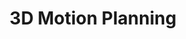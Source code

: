 ---
layout: page
title: 3D Motion Planning
description: Implementing A* and RRT algorithms for 3D motion planning.
img: assets/img/projects/path_planning.png
redirect: https://github.com/Girish-Krishnan/3D-Motion-Planning-A-Star-RRT
importance: 6
category: Robotics
---